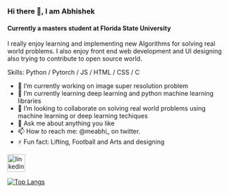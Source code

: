 
### Hi there 👋, I am Abhishek
#### Currently a masters student at Florida State University
I really enjoy learning and implementing new Algorithms for solving real world problems. I also enjoy front end web development and UI designing also trying to contribute to open source world.

Skills: Python / Pytorch / JS / HTML / CSS / C

- 🔭 I’m currently working on image super resolution problem 
- 🌱 I’m currently learning deep learning and python machine learning libraries 
- 👯 I’m looking to collaborate on solving real world problems using machine learning or deep learning techiques 
- 💬 Ask me about anything you like  
- 📫 How to reach me: @meabhi_ on twitter. 
- ⚡ Fun fact: Lifting, Football and Arts and designing 


[<img src='https://cdn.jsdelivr.net/npm/simple-icons@3.0.1/icons/linkedin.svg' alt='linkedin' height='40'>](https://www.linkedin.com/in/abhishek256)  

[![Top Langs](https://github-readme-stats.vercel.app/api/top-langs/?username=abhishekprakash256)](https://github.com/anuraghazra/github-readme-stats)




